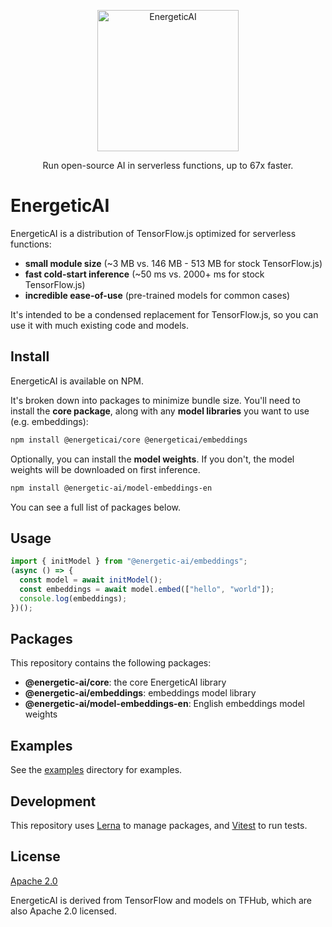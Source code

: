 <p align="center">

  <img src="https://raw.githubusercontent.com/realworldprivacy/energetic-ai/main/logo.png" alt="EnergeticAI" width="226" height="226">
</p>

<p align="center">Run open-source AI in serverless functions, up to 67x faster.</p>

# EnergeticAI

EnergeticAI is a distribution of TensorFlow.js optimized for serverless functions:

- **small module size** (~3 MB vs. 146 MB - 513 MB for stock TensorFlow.js)
- **fast cold-start inference** (~50 ms vs. 2000+ ms for stock TensorFlow.js)
- **incredible ease-of-use** (pre-trained models for common cases)

It's intended to be a condensed replacement for TensorFlow.js, so you can use it with much existing code and models.

## Install

EnergeticAI is available on NPM.

It's broken down into packages to minimize bundle size. You'll need to install the **core package**, along with any **model libraries** you want to use (e.g. embeddings):

```bash
npm install @energeticai/core @energeticai/embeddings
```

Optionally, you can install the **model weights**. If you don't, the model weights will be downloaded on first inference.

```bash
npm install @energetic-ai/model-embeddings-en
```

You can see a full list of packages below.

## Usage

```js
import { initModel } from "@energetic-ai/embeddings";
(async () => {
  const model = await initModel();
  const embeddings = await model.embed(["hello", "world"]);
  console.log(embeddings);
})();
```

## Packages

This repository contains the following packages:

- **@energetic-ai/core**: the core EnergeticAI library
- **@energetic-ai/embeddings**: embeddings model library
- **@energetic-ai/model-embeddings-en**: English embeddings model weights

## Examples

See the [examples](examples) directory for examples.

## Development

This repository uses [Lerna](https://lerna.js.org/) to manage packages, and [Vitest](https://vitest.dev/) to run tests.

## License

[Apache 2.0](LICENSE)

EnergeticAI is derived from TensorFlow and models on TFHub, which are also Apache 2.0 licensed.

